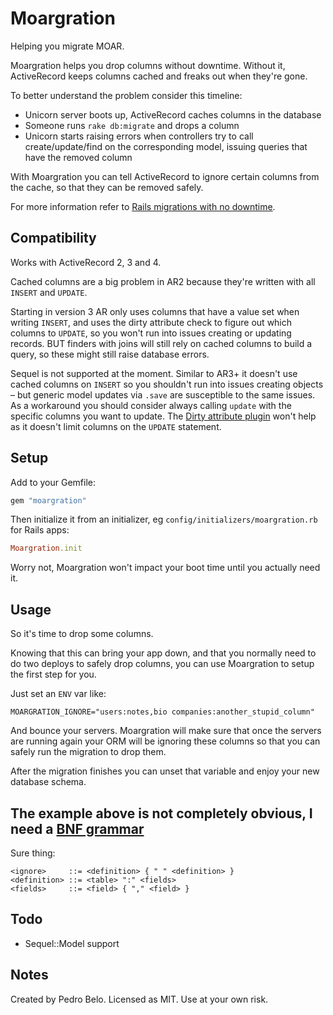 # Moargration

Helping you migrate MOAR.

Moargration helps you drop columns without downtime. Without it, ActiveRecord keeps columns cached and freaks out when they're gone.

To better understand the problem consider this timeline:

- Unicorn server boots up, ActiveRecord caches columns in the database
- Someone runs `rake db:migrate` and drops a column
- Unicorn starts raising errors when controllers try to call create/update/find on the corresponding model, issuing queries that have the removed column

With Moargration you can tell ActiveRecord to ignore certain columns from the cache, so that they can be removed safely.

For more information refer to [Rails migrations with no downtime](http://pedro.herokuapp.com/past/2011/7/13/rails_migrations_with_no_downtime/).


## Compatibility

Works with ActiveRecord 2, 3 and 4.

Cached columns are a big problem in AR2 because they're written with all `INSERT` and `UPDATE`.

Starting in version 3 AR only uses columns that have a value set when writing `INSERT`, and uses the dirty attribute check to figure out which columns to `UPDATE`, so you won't run into issues creating or updating records. BUT finders with joins will still rely on cached columns to build a query, so these might still raise database errors.

Sequel is not supported at the moment. Similar to AR3+ it doesn't use cached columns on `INSERT` so you shouldn't run into issues creating objects – but generic model updates via `.save` are susceptible to the same issues. As a workaround you should consider always calling `update` with the specific columns you want to update. The [Dirty attribute plugin](http://sequel.jeremyevans.net/rdoc-plugins/classes/Sequel/Plugins/Dirty/InstanceMethods.html) won't help as it doesn't limit columns on the `UPDATE` statement.


## Setup

Add to your Gemfile:

```ruby
gem "moargration"
```

Then initialize it from an initializer, eg `config/initializers/moargration.rb` for Rails apps:

```ruby
Moargration.init
```

Worry not, Moargration won't impact your boot time until you actually need it.


## Usage

So it's time to drop some columns.

Knowing that this can bring your app down, and that you normally need to do two deploys to safely drop columns, you can use Moargration to setup the first step for you.

Just set an `ENV` var like:

    MOARGRATION_IGNORE="users:notes,bio companies:another_stupid_column"

And bounce your servers. Moargration will make sure that once the servers are running again your ORM will be ignoring these columns so that you can safely run the migration to drop them.

After the migration finishes you can unset that variable and enjoy your new database schema.


## The example above is not completely obvious, I need a [BNF grammar](http://en.wikipedia.org/wiki/Backus%E2%80%93Naur_Form)

Sure thing:

    <ignore>     ::= <definition> { " " <definition> }
    <definition> ::= <table> ":" <fields>
    <fields>     ::= <field> { "," <field> }


## Todo

* Sequel::Model support


## Notes

Created by Pedro Belo.
Licensed as MIT.
Use at your own risk.
